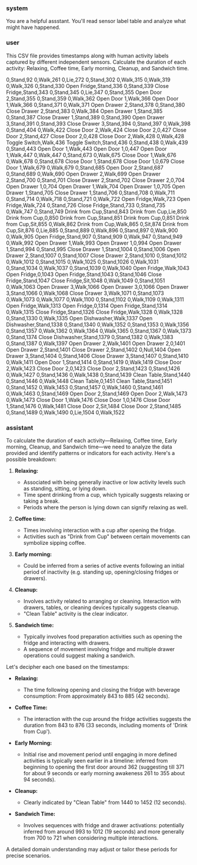 ### system
You are a helpful assstant. You'll read sensor label table and analyze what might have happened.
### user

This CSV file provides timestamps along with human activity labels captured by different independent sensors.
Calculate the duration of each activity: Relaxing, Coffee time, Early morning, Cleanup, and Sandwich time.
    
0,Stand,92
0,Walk,261
0,Lie,272
0,Stand,302
0,Walk,315
0,Walk,319
0,Walk,326
0,Stand,330
Open Fridge,Stand,336
0,Stand,339
Close Fridge,Stand,343
0,Stand,345
0,Lie,347
0,Stand,355
Open Door 2,Stand,355
0,Stand,359
0,Walk,362
Open Door 1,Walk,366
Open Door 1,Walk,366
0,Stand,371
0,Walk,371
Open Drawer 2,Stand,378
0,Stand,380
Close Drawer 2,Stand,383
0,Walk,384
Open Drawer 1,Stand,385
0,Stand,387
Close Drawer 1,Stand,389
0,Stand,390
Open Drawer 3,Stand,391
0,Stand,393
Close Drawer 3,Stand,394
0,Stand,397
0,Walk,398
0,Stand,404
0,Walk,422
Close Door 2,Walk,424
Close Door 2,0,427
Close Door 2,Stand,427
Close Door 2,0,428
Close Door 2,Walk,428
0,Walk,428
Toggle Switch,Walk,436
Toggle Switch,Stand,436
0,Stand,438
0,Walk,439
0,Stand,443
Open Door 1,Walk,443
Open Door 1,0,447
Open Door 1,Walk,447
0,Walk,447
0,Stand,673
0,Walk,675
Close Door 1,Walk,676
0,Walk,678
0,Stand,678
Close Door 1,Stand,678
Close Door 1,0,679
Close Door 1,Walk,679
0,Walk,679
0,Stand,685
Open Door 2,Stand,687
0,Stand,689
0,Walk,690
Open Drawer 2,Walk,699
Open Drawer 2,Stand,700
0,Stand,701
Close Drawer 2,Stand,702
Close Drawer 2,0,704
Open Drawer 1,0,704
Open Drawer 1,Walk,704
Open Drawer 1,0,705
Open Drawer 1,Stand,705
Close Drawer 1,Stand,706
0,Stand,708
0,Walk,711
0,Stand,714
0,Walk,718
0,Stand,721
0,Walk,722
Open Fridge,Walk,723
Open Fridge,Walk,724
0,Stand,726
Close Fridge,Stand,733
0,Stand,735
0,Walk,747
0,Stand,749
Drink from Cup,Stand,843
Drink from Cup,Lie,850
Drink from Cup,0,850
Drink from Cup,Stand,851
Drink from Cup,0,851
Drink from Cup,Sit,855
0,Walk,862
Drink from Cup,Walk,865
0,Sit,874
Drink from Cup,Sit,876
0,Lie,885
0,Stand,889
0,Walk,896
0,Stand,897
0,Walk,900
0,Walk,905
Open Fridge,Stand,907
0,Stand,909
0,Walk,947
0,Stand,949
0,Walk,992
Open Drawer 1,Walk,993
Open Drawer 1,0,994
Open Drawer 1,Stand,994
0,Stand,995
Close Drawer 1,Stand,1004
0,Stand,1006
Open Drawer 2,Stand,1007
0,Stand,1007
Close Drawer 2,Stand,1010
0,Stand,1012
0,Walk,1012
0,Stand,1015
0,Walk,1025
0,Stand,1026
0,Walk,1031
0,Stand,1034
0,Walk,1037
0,Stand,1039
0,Walk,1040
Open Fridge,Walk,1043
Open Fridge,0,1043
Open Fridge,Stand,1043
0,Stand,1046
Close Fridge,Stand,1047
Close Fridge,Sit,1048
0,Walk,1049
0,Stand,1051
0,Walk,1063
Open Drawer 3,Walk,1066
Open Drawer 3,0,1066
Open Drawer 3,Stand,1066
0,Walk,1068
Close Drawer 3,Walk,1071
0,Stand,1073
0,Walk,1073
0,Walk,1077
0,Walk,1100
0,Stand,1102
0,Walk,1109
0,Walk,1311
Open Fridge,Walk,1313
Open Fridge,0,1314
Open Fridge,Stand,1314
0,Walk,1315
Close Fridge,Stand,1326
Close Fridge,Walk,1328
0,Walk,1328
0,Stand,1330
0,Walk,1335
Open Dishwasher,Walk,1337
Open Dishwasher,Stand,1338
0,Stand,1340
0,Walk,1352
0,Stand,1353
0,Walk,1356
0,Stand,1357
0,Walk,1362
0,Walk,1364
0,Walk,1365
0,Stand,1367
0,Walk,1373
0,Stand,1374
Close Dishwasher,Stand,1379
0,Stand,1382
0,Walk,1383
0,Stand,1387
0,Walk,1397
Open Drawer 2,Walk,1401
Open Drawer 2,0,1401
Open Drawer 2,Stand,1401
Close Drawer 2,Stand,1402
0,Null,1404
Open Drawer 3,Stand,1404
0,Stand,1406
Close Drawer 3,Stand,1407
0,Stand,1410
0,Walk,1411
Open Door 1,Stand,1414
0,Stand,1419
0,Walk,1419
Close Door 2,Walk,1423
Close Door 2,0,1423
Close Door 2,Stand,1423
0,Stand,1426
0,Walk,1427
0,Stand,1436
0,Walk,1438
0,Stand,1439
Clean Table,Stand,1440
0,Stand,1446
0,Walk,1448
Clean Table,0,1451
Clean Table,Stand,1451
0,Stand,1452
0,Walk,1453
0,Stand,1457
0,Walk,1460
0,Stand,1461
0,Walk,1463
0,Stand,1469
Open Door 2,Stand,1469
Open Door 2,Walk,1473
0,Walk,1473
Close Door 1,Walk,1476
Close Door 1,0,1476
Close Door 1,Stand,1476
0,Walk,1481
Close Door 2,Sit,1484
Close Door 2,Stand,1485
0,Stand,1489
0,Walk,1490
0,Lie,1504
0,Walk,1522

### assistant
To calculate the duration of each activity—Relaxing, Coffee time, Early morning, Cleanup, and Sandwich time—we need to analyze the data provided and identify patterns or indicators for each activity. Here's a possible breakdown:

1. **Relaxing:** 
   - Associated with being generally inactive or low activity levels such as standing, sitting, or lying down.
   - Time spent drinking from a cup, which typically suggests relaxing or taking a break.
   - Periods where the person is lying down can signify relaxing as well.

2. **Coffee time:**
   - Times involving interaction with a cup after opening the fridge.
   - Activities such as "Drink from Cup" between certain movements can symbolize sipping coffee.

3. **Early morning:**
   - Could be inferred from a series of active events following an initial period of inactivity (e.g. standing up, opening/closing fridges or drawers).

4. **Cleanup:**
   - Involves activity related to arranging or cleaning. Interaction with drawers, tables, or cleaning devices typically suggests cleanup.
   - "Clean Table" activity is the clear indicator.

5. **Sandwich time:**
   - Typically involves food preparation activities such as opening the fridge and interacting with drawers.
   - A sequence of movement involving fridge and multiple drawer operations could suggest making a sandwich.

Let's decipher each one based on the timestamps:

- **Relaxing:**
  - The time following opening and closing the fridge with beverage consumption: From approximately 843 to 885 (42 seconds).

- **Coffee Time:** 
  - The interaction with the cup around the fridge activities suggests the duration from 843 to 876 (33 seconds, including moments of 'Drink from Cup').

- **Early Morning:**
  - Initial rise and movement period until engaging in more defined activities is typically seen earlier in a timeline: inferred from beginning to opening the first door around 362 (suggesting till 371 for about 9 seconds or early morning awakeness 261 to 355 about 94 seconds).

- **Cleanup:**
  - Clearly indicated by "Clean Table" from 1440 to 1452 (12 seconds).

- **Sandwich Time:**
  - Involves sequences with fridge and drawer activations: potentially inferred from around 993 to 1012 (19 seconds) and more generally from 700 to 721 when considering multiple interactions.

A detailed domain understanding may adjust or tailor these periods for precise scenarios.

